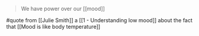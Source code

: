 > We have power over our [[mood]]

#quote from [[Julie Smith]] a [[1 - Understanding low mood]] about the fact that [[Mood is like body temperature]]
